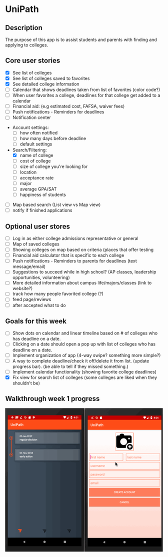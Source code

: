 # UniPath

## Description
The purpose of this app is to assist students and parents with finding and applying to colleges. 

## Core user stories
- [X] See list of colleges
- [X] See list of colleges saved to favorites
- [X] See detailed college information
- [ ] Calendar that shows deadlines taken from list of favorites (color code?)
- [ ] When user favorites a college, deadlines for that college get added to a calendar
- [ ] Financial aid: (e.g estimated cost, FAFSA, waiver fees)
- [ ] Push notifications - Reminders for deadlines
- [ ] Notification center
- Account settings:
  - [ ] how often notified
  - [ ] how many days before deadline
  - [ ] default settings
- Search/Filtering:
  - [X] name of college
  - [ ] cost of college
  - [ ] size of college you're looking for
  - [ ] location
  - [ ] acceptance rate
  - [ ] major
  - [ ] average GPA/SAT
  - [ ] happiness of students
- [ ] Map based search (List view vs Map view)
- [ ] notify if finished applications

## Optional user stores
- [ ] Log in as either college admissions representative or general
- [ ] Map of saved colleges
- [ ] Showing colleges on map based on criteria (places that offer testing
- [ ] Financial aid calculator that is specific to each college
- [ ] Push notifications - Reminders to parents for deadlines (text message/email)
- [ ] Suggestions to succeed while in high school? (AP classes, leadership opportunities, volunteering)
- [ ] More detailed information about campus life/majors/classes (link to website?)
- [ ] track how many people favorited college (?)
- [ ] feed page/reviews
- [ ] after accepted what to do

## Goals for this week
- [ ] Show dots on calendar and linear timeline based on # of colleges who has deadline on a date.
- [ ] Clicking on a date should open a pop up with list of colleges who has deadline on a date.
- [ ] Implement organization of app (4-way swipe? something more simple?)
- [ ] A way to complete deadline/check it off/delete it from list. (update progress bar). (be able to tell if they missed something.)
- [ ] Implement calendar functionality (showing favorite college deadlines)
- [X] Fix view for search list of colleges (some colleges are liked when they shouldn't be)

## Walkthrough week 1 progress
![Walkthrough](walkthrough.gif)
